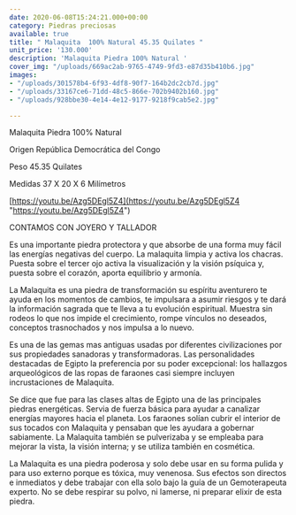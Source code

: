 ```yaml
---
date: 2020-06-08T15:24:21.000+00:00
category: Piedras preciosas
available: true
title: " Malaquita  100% Natural 45.35 Quilates "
unit_price: '130.000'
description: 'Malaquita Piedra 100% Natural '
cover_img: "/uploads/669ac2ab-9765-4749-9fd3-e87d35b410b6.jpg"
images:
- "/uploads/301578b4-6f93-4df8-90f7-164b2dc2cb7d.jpg"
- "/uploads/33167ce6-71dd-48c5-866e-702b9402b160.jpg"
- "/uploads/928bbe30-4e14-4e12-9177-9218f9cab5e2.jpg"

---
```

Malaquita Piedra 100% Natural 

Origen República Democrática del Congo

Peso 45.35 Quilates

Medidas 37 X 20 X 6 Milímetros 

[https://youtu.be/Azg5DEgl5Z4](https://youtu.be/Azg5DEgl5Z4 "https://youtu.be/Azg5DEgl5Z4")

CONTAMOS CON JOYERO Y TALLADOR 

Es una importante piedra protectora y que absorbe de una forma muy fácil las energías negativas del cuerpo. La malaquita limpia y activa los chacras. Puesta sobre el tercer ojo activa la visualización y la visión psíquica y, puesta sobre el corazón, aporta equilibrio y armonía.

La Malaquita es una piedra de transformación su espíritu aventurero te ayuda en los momentos de cambios, te impulsara a asumir riesgos y te dará la información sagrada que te lleva a tu evolución espiritual. Muestra sin rodeos lo que nos impide el crecimiento, rompe vínculos no deseados, conceptos trasnochados y nos impulsa a lo nuevo.

Es una de las gemas mas antiguas usadas por diferentes civilizaciones por sus propiedades sanadoras y transformadoras. Las personalidades destacadas de Egipto la preferencia por su poder excepcional: los hallazgos arqueológicos de las ropas de faraones casi siempre incluyen incrustaciones de Malaquita.

Se dice que fue para las clases altas de Egipto una de las principales piedras energéticas. Servia de fuerza básica para ayudar a canalizar energías mayores hacia el planeta. Los faraones solían cubrir el interior de sus tocados con Malaquita y pensaban que les ayudara a gobernar sabiamente. La Malaquita también se pulverizaba y se empleaba para mejorar la vista, la visión interna; y se utiliza también en cosmética.

La Malaquita es una piedra poderosa y solo debe usar en su forma pulida y para uso externo porque es tóxica, muy venenosa. Sus efectos son directos e inmediatos y debe trabajar con ella solo bajo la guía de un Gemoterapeuta experto. No se debe respirar su polvo, ni lamerse, ni preparar elixir de esta piedra.